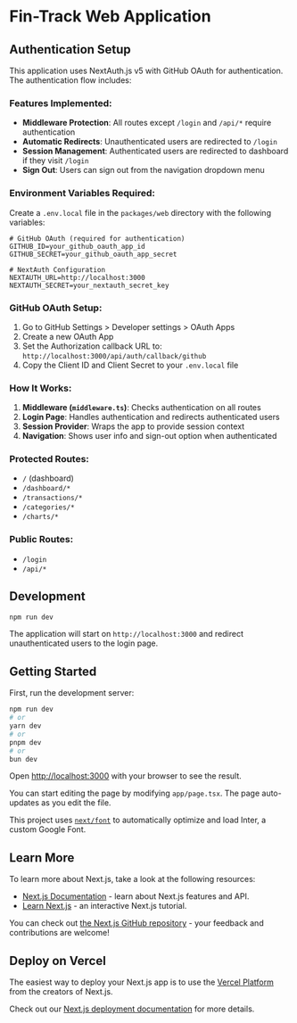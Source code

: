 # Fin-Track Web Application

## Authentication Setup

This application uses NextAuth.js v5 with GitHub OAuth for authentication. The authentication flow includes:

### Features Implemented:

- **Middleware Protection**: All routes except `/login` and `/api/*` require authentication
- **Automatic Redirects**: Unauthenticated users are redirected to `/login`
- **Session Management**: Authenticated users are redirected to dashboard if they visit `/login`
- **Sign Out**: Users can sign out from the navigation dropdown menu

### Environment Variables Required:

Create a `.env.local` file in the `packages/web` directory with the following variables:

```env
# GitHub OAuth (required for authentication)
GITHUB_ID=your_github_oauth_app_id
GITHUB_SECRET=your_github_oauth_app_secret

# NextAuth Configuration
NEXTAUTH_URL=http://localhost:3000
NEXTAUTH_SECRET=your_nextauth_secret_key
```

### GitHub OAuth Setup:

1. Go to GitHub Settings > Developer settings > OAuth Apps
2. Create a new OAuth App
3. Set the Authorization callback URL to: `http://localhost:3000/api/auth/callback/github`
4. Copy the Client ID and Client Secret to your `.env.local` file

### How It Works:

1. **Middleware (`middleware.ts`)**: Checks authentication on all routes
2. **Login Page**: Handles authentication and redirects authenticated users
3. **Session Provider**: Wraps the app to provide session context
4. **Navigation**: Shows user info and sign-out option when authenticated

### Protected Routes:

- `/` (dashboard)
- `/dashboard/*`
- `/transactions/*`
- `/categories/*`
- `/charts/*`

### Public Routes:

- `/login`
- `/api/*`

## Development

```bash
npm run dev
```

The application will start on `http://localhost:3000` and redirect unauthenticated users to the login page.

## Getting Started

First, run the development server:

```bash
npm run dev
# or
yarn dev
# or
pnpm dev
# or
bun dev
```

Open [http://localhost:3000](http://localhost:3000) with your browser to see the result.

You can start editing the page by modifying `app/page.tsx`. The page auto-updates as you edit the file.

This project uses [`next/font`](https://nextjs.org/docs/basic-features/font-optimization) to automatically optimize and load Inter, a custom Google Font.

## Learn More

To learn more about Next.js, take a look at the following resources:

- [Next.js Documentation](https://nextjs.org/docs) - learn about Next.js features and API.
- [Learn Next.js](https://nextjs.org/learn) - an interactive Next.js tutorial.

You can check out [the Next.js GitHub repository](https://github.com/vercel/next.js/) - your feedback and contributions are welcome!

## Deploy on Vercel

The easiest way to deploy your Next.js app is to use the [Vercel Platform](https://vercel.com/new?utm_medium=default-template&filter=next.js&utm_source=create-next-app&utm_campaign=create-next-app-readme) from the creators of Next.js.

Check out our [Next.js deployment documentation](https://nextjs.org/docs/deployment) for more details.
